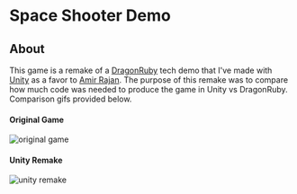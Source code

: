 # Space Shooter Demo

## About
This game is a remake of a [DragonRuby](https://dragonruby.itch.io/dragonruby-gtk) tech demo that I've made with [Unity](https://unity.com/) as a favor to [Amir Rajan](https://github.com/amirrajan). The purpose of this remake was to compare how much code was needed to produce the game in Unity vs DragonRuby. Comparison gifs provided below.

#### Original Game
![original game](https://i.imgur.com/w2482dZ.gif)

#### Unity Remake
![unity remake](https://i.imgur.com/ycAzyC0.gif)